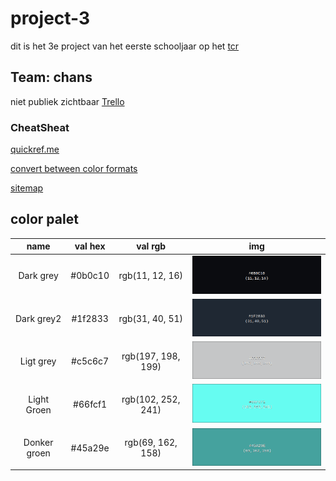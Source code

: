 # project-3

dit is het 3e project van het eerste schooljaar op het [tcr](https://www.techniekcollegerotterdam.nl/)

## Team: chans

niet publiek zichtbaar [Trello](https://trello.com/b/wGUGhuH0/scrum-board)

### CheatSheat

[quickref.me](https://quickref.me/javascript)

[convert between color formats](https://www.w3schools.com/colors/colors_converter.asp)

[sitemap](https://imgs.search.brave.com/UvsebMHoTFN0Vce2h9YyhmcZotkAZCZiryL3NuSvaRs/rs:fit:860:0:0/g:ce/aHR0cHM6Ly93d3cu/cXVpY2tzcHJvdXQu/Y29tL3dwLWNvbnRl/bnQvdXBsb2Fkcy8y/MDE5LzAxL3dlYnNp/dGUtc2l0ZW1hcC10/ZW1wbGF0ZS5wbmc)

## color palet

|name|val hex|val rgb|img|
|:--:|:-----:|:-----:|:-:|
|Dark grey|#0b0c10|rgb(11, 12, 16)|<img src="readme-data/0b0c10.png" width=300 alt="color preview">|
|Dark grey2|#1f2833|rgb(31, 40, 51)|<img src="readme-data/1f2833.png" width=300 alt="color preview">|
|Ligt grey|#c5c6c7|rgb(197, 198, 199)|<img src="readme-data/c5c6c7.png" width=300 alt="color preview">|
|Light Groen|#66fcf1|rgb(102, 252, 241)|<img src="readme-data/66fcf1.png" width=300 alt="color preview">|
|Donker groen|#45a29e|rgb(69, 162, 158)|<img src="readme-data/45a29e.png" width=300 alt="color preview">|
